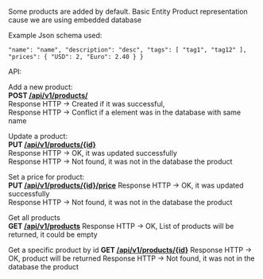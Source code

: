 Some products are added by default.
Basic Entity Product representation cause we are using embedded database
 
Example Json schema used:

`"name": "name",
    "description": "desc",
     "tags": [
         "tag1",
         "tag12"
     ],
     "prices": {
         "USD": 2,
         "Euro": 2.40
     }
 }`
         
          
API:


Add a new product:            
   **POST [/api/v1/products/]()**    
   Response HTTP -> Created if it was successful,             
   Response HTTP -> Conflict if a element was in the database with same name 
 
 
Update a product:            
   **PUT [/api/v1/products/{id}]()**    
   Response HTTP -> OK, it was updated successfully             
   Response HTTP -> Not found, it was not in the database the product 
            
               
Set a price for product:       
   **PUT [/api/v1/products/{id}/price]()**
   Response HTTP -> OK, it was updated successfully             
   Response HTTP -> Not found, it was not in the database the product 

Get all products             
   **GET [/api/v1/products]()**
   Response HTTP -> OK, List of products will be returned,
    it could be empty

Get a specific product by id
   **GET [/api/v1/products/{id}]()**
   Response HTTP -> OK, product will be returned
   Response HTTP -> Not found, it was not in the database the product 
   